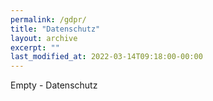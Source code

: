 ```yaml
---
permalink: /gdpr/
title: "Datenschutz"
layout: archive
excerpt: ""
last_modified_at: 2022-03-14T09:18:00-00:00
---
```


Empty - Datenschutz